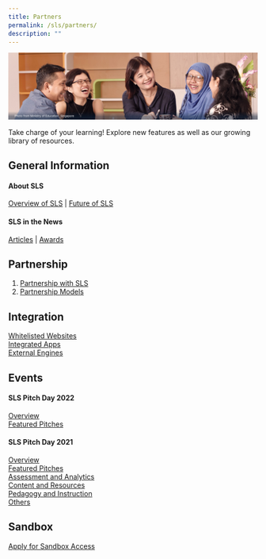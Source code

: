 ```yaml
---
title: Partners
permalink: /sls/partners/
description: ""
---
```

![](/images/Media/Quick%20Links/Partners%20Hero.png)

Take charge of your learning! Explore new features as well as our growing library of resources.

## General Information
#### About SLS
[Overview of SLS](/sls/student) |  [Future of SLS](/sls/student)
#### SLS in the News
[Articles](/sls/student) |  [Awards](/sls/student)

## Partnership 
1. [Partnership with SLS](/sls/student)
2. [Partnership Models](/sls/student)

## Integration
[Whitelisted Websites](/sls/student)
<br>[Integrated Apps](/sls/student)
<br>[External Engines](/sls/student)

## Events
#### SLS Pitch Day 2022
[Overview](/sls/student)
<br>[Featured Pitches](/sls/student)
#### SLS Pitch Day 2021
[Overview](/sls/student)
<br>[Featured Pitches](/sls/student)
<br>[Assessment and Analytics](/sls/student)
<br>[Content and Resources](/sls/student)
<br>[Pedagogy and Instruction](/sls/student)
<br>[Others](/sls/student)
## Sandbox
[Apply for Sandbox Access](/sls/student)